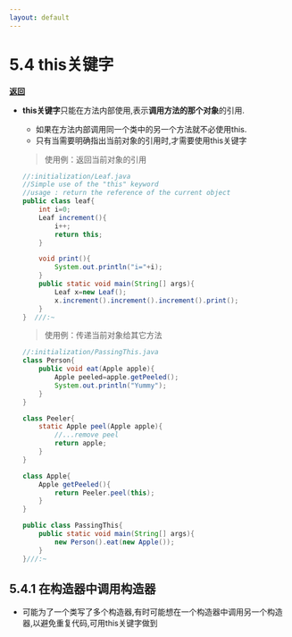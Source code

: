 ```yaml
---
layout: default
---
```


# 5.4 this关键字  

[**返回**](../menu)  

- **this关键字**只能在方法内部使用,表示**调用方法的那个对象**的引用.  
  - 如果在方法内部调用同一个类中的另一个方法就不必使用this.  
  - 只有当需要明确指出当前对象的引用时,才需要使用this关键字  
  
  > 使用例：返回当前对象的引用
    ```java
    //:initialization/Leaf.java
    //Simple use of the "this" keyword
    //usage : return the reference of the current object
    public class leaf{
        int i=0;
        Leaf increment(){
            i++;
            return this;
        }

        void print(){
            System.out.println("i="+i);
        }
        public static void main(String[] args){
            Leaf x=new Leaf();
            x.increment().increment().increment().print();
        }
    }  ///:~
    ```
    >使用例：传递当前对象给其它方法  
    ```java
    //:initialization/PassingThis.java
    class Person{
        public void eat(Apple apple){
            Apple peeled=apple.getPeeled();
            System.out.println("Yummy");
        }
    }

    class Peeler{
        static Apple peel(Apple apple){
            //...remove peel
            return apple;
        }
    }

    class Apple{
        Apple getPeeled(){
            return Peeler.peel(this);
        }
    }

    public class PassingThis{
        public static void main(String[] args){
            new Person().eat(new Apple());
        }
    }///:~
    ```

## 5.4.1 在构造器中调用构造器  

- 可能为了一个类写了多个构造器,有时可能想在一个构造器中调用另一个构造器,以避免重复代码,可用this关键字做到  